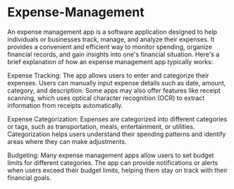 # Expense-Management
An expense management app is a software application designed to help individuals or businesses track, manage, and analyze their expenses. It provides a convenient and efficient way to monitor spending, organize financial records, and gain insights into one's financial situation. Here's a brief explanation of how an expense management app typically works:

Expense Tracking: The app allows users to enter and categorize their expenses. Users can manually input expense details such as date, amount, category, and description. Some apps may also offer features like receipt scanning, which uses optical character recognition (OCR) to extract information from receipts automatically.

Expense Categorization: Expenses are categorized into different categories or tags, such as transportation, meals, entertainment, or utilities. Categorization helps users understand their spending patterns and identify areas where they can make adjustments.

Budgeting: Many expense management apps allow users to set budget limits for different categories. The app can provide notifications or alerts when users exceed their budget limits, helping them stay on track with their financial goals.
